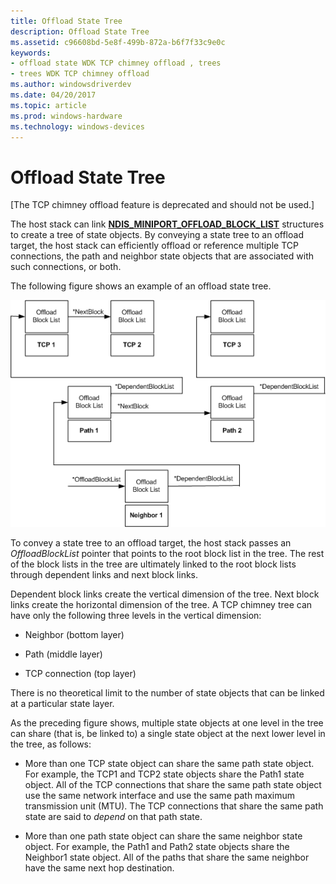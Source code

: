 ```yaml
---
title: Offload State Tree
description: Offload State Tree
ms.assetid: c96608bd-5e8f-499b-872a-b6f7f33c9e0c
keywords:
- offload state WDK TCP chimney offload , trees
- trees WDK TCP chimney offload
ms.author: windowsdriverdev
ms.date: 04/20/2017
ms.topic: article
ms.prod: windows-hardware
ms.technology: windows-devices
---
```


# Offload State Tree


\[The TCP chimney offload feature is deprecated and should not be used.\]




The host stack can link [**NDIS\_MINIPORT\_OFFLOAD\_BLOCK\_LIST**](https://msdn.microsoft.com/library/windows/hardware/ff566469) structures to create a tree of state objects. By conveying a state tree to an offload target, the host stack can efficiently offload or reference multiple TCP connections, the path and neighbor state objects that are associated with such connections, or both.

The following figure shows an example of an offload state tree.

![diagram illustrating an offload state tree](images/inverted-tree.png)

To convey a state tree to an offload target, the host stack passes an *OffloadBlockList* pointer that points to the root block list in the tree. The rest of the block lists in the tree are ultimately linked to the root block lists through dependent links and next block links.

Dependent block links create the vertical dimension of the tree. Next block links create the horizontal dimension of the tree. A TCP chimney tree can have only the following three levels in the vertical dimension:

-   Neighbor (bottom layer)

-   Path (middle layer)

-   TCP connection (top layer)

There is no theoretical limit to the number of state objects that can be linked at a particular state layer.

As the preceding figure shows, multiple state objects at one level in the tree can share (that is, be linked to) a single state object at the next lower level in the tree, as follows:

-   More than one TCP state object can share the same path state object. For example, the TCP1 and TCP2 state objects share the Path1 state object. All of the TCP connections that share the same path state object use the same network interface and use the same path maximum transmission unit (MTU). The TCP connections that share the same path state are said to *depend* on that path state.

-   More than one path state object can share the same neighbor state object. For example, the Path1 and Path2 state objects share the Neighbor1 state object. All of the paths that share the same neighbor have the same next hop destination.

 

 





